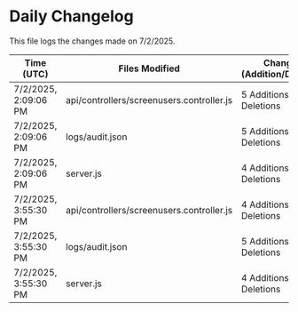 # Daily Changelog

This file logs the changes made on 7/2/2025.

| Time (UTC)             | Files Modified                    | Changes (Addition/Deletion) |
|------------------------|-----------------------------------|-----------------------------|
| 7/2/2025, 2:09:06 PM | api/controllers/screenusers.controller.js | 5 Additions & 5 Deletions |
| 7/2/2025, 2:09:06 PM | logs/audit.json | 5 Additions & 5 Deletions |
| 7/2/2025, 2:09:06 PM | server.js | 4 Additions & 4 Deletions |
| 7/2/2025, 3:55:30 PM | api/controllers/screenusers.controller.js | 4 Additions & 4 Deletions|
| 7/2/2025, 3:55:30 PM | logs/audit.json | 5 Additions & 5 Deletions|
| 7/2/2025, 3:55:30 PM | server.js | 4 Additions & 4 Deletions|
